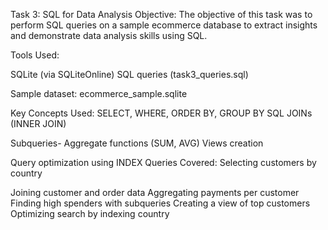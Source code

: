 
Task 3: SQL for Data Analysis Objective: The objective of this task was to perform SQL queries on a sample ecommerce database to extract insights and demonstrate data analysis skills using SQL.

Tools Used:

SQLite (via SQLiteOnline)
SQL queries (task3_queries.sql)

Sample dataset: ecommerce_sample.sqlite

Key Concepts Used:
SELECT, WHERE, ORDER BY, GROUP BY
SQL JOINs (INNER JOIN)

Subqueries-
       Aggregate functions (SUM, AVG)
        Views creation
        
Query optimization using INDEX Queries Covered:
Selecting customers by country

Joining customer and order data
Aggregating payments per customer
Finding high spenders with subqueries
Creating a view of top customers
Optimizing search by indexing country
